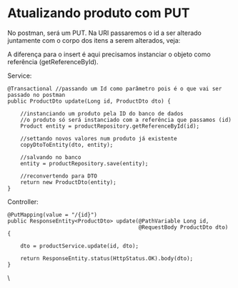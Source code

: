 # Atualizando produto com PUT

No postman, será um PUT. Na URI passaremos o id a ser alterado juntamente com o corpo dos itens a serem alterados, veja:

A diferença para o insert é aqui precisamos instanciar o objeto como referência (getReferenceById).

Service:

```
@Transactional //passando um Id como parâmetro pois é o que vai ser passado no postman
public ProductDto update(Long id, ProductDto dto) {

    //instanciando um produto pela ID do banco de dados
    //o produto só será instanciado com a referência que passamos (id)
    Product entity = productRepository.getReferenceById(id);

    //settando novos valores num produto já existente
    copyDtoToEntity(dto, entity);
  
    //salvando no banco
    entity = productRepository.save(entity);
  
    //reconvertendo para DTO
    return new ProductDto(entity);
}
```

Controller:

```
@PutMapping(value = "/{id}")
public ResponseEntity<ProductDto> update(@PathVariable Long id,
                                         @RequestBody ProductDto dto) {

    dto = productService.update(id, dto);

    return ResponseEntity.status(HttpStatus.OK).body(dto);
}
```

\
